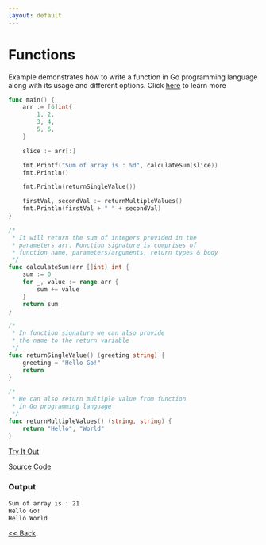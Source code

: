 ```yaml
---
layout: default
---
```


# Functions

Example demonstrates how to write a function in Go programming language along with its usage and different options. Click [here](https://tour.golang.org/basics/4) to learn more

```go
func main() {
	arr := [6]int{
		1, 2,
		3, 4,
		5, 6,
	}

	slice := arr[:]

	fmt.Printf("Sum of array is : %d", calculateSum(slice))
	fmt.Println()

	fmt.Println(returnSingleValue())

	firstVal, secondVal := returnMultipleValues()
	fmt.Println(firstVal + " " + secondVal)
}

/*
 * It will return the sum of integers provided in the
 * parameters arr. Function signature is comprises of
 * function name, parameters/arguments, return types & body
 */
func calculateSum(arr []int) int {
	sum := 0
	for _, value := range arr {
		sum += value
	}
	return sum
}

/*
 * In function signature we can also provide
 * the name to the return variable
 */
func returnSingleValue() (greeting string) {
	greeting = "Hello Go!"
	return
}

/*
 * We can also return multiple value from function
 * in Go programming language
 */
func returnMultipleValues() (string, string) {
	return "Hello", "World"
}
```


<a href='https://play.golang.org/p/Vedn4G1NuSu' target='_blank'>Try It Out</a>

[Source Code](https://github.com/sagar-jadhav/go-examples/blob/master/src/function.go)

### Output

```bash
Sum of array is : 21
Hello Go!
Hello World
```

[<< Back](./)
